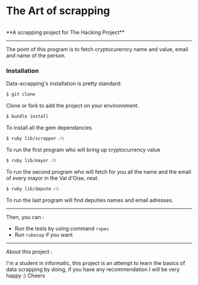 # The Art of scrapping
<p align="center">
  <img src+'https://lws-abt5wcf.netdna-ssl.com/blogs/wp-content/uploads/2014/10/Web-scraping-1.jpg'/>
</p>
**A scrapping project for The Hacking Project**

----------

The point of this program is to fetch cryptocurerncy name and value, email and name of the person.

### Installation 
Data-scrapping's installation is pretty standard:

```sh
$ git clone
```
Clone or fork to add the project on your environnment.

```rb
$ bundle install
``` 
To install all the gem dependancies

```rb
$ ruby lib/scrapper.rb
```
To run the first program who will bring up cryptocurrency value

```rb
$ ruby lib/mayor.rb
```
To run the second program who will fetch for you all the name and the email of every mayor in the Val d'Oise, neat.

```rb
$ ruby lib/depute.rb
```
To run the last program will find deputies names and email adresses.

----------

Then, you can :
- Run the tests by using command `rspec`
- Run `rubocop` if you want

----------

About this project :

I'm a student in informatic, this project is an attempt to learn the basics of data scrapping by doing, if you have any recommendation I will be very happy :)
Cheers
